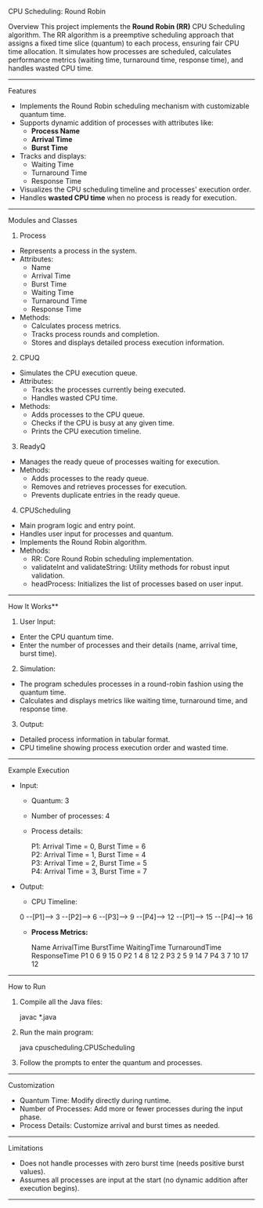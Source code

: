 

CPU Scheduling: Round Robin

Overview
This project implements the **Round Robin (RR)** CPU Scheduling algorithm. The RR algorithm is a preemptive scheduling approach that assigns a fixed time slice (quantum) to each process, ensuring fair CPU time allocation. It simulates how processes are scheduled, calculates performance metrics (waiting time, turnaround time, response time), and handles wasted CPU time.

---

Features
- Implements the Round Robin scheduling mechanism with customizable quantum time.
- Supports dynamic addition of processes with attributes like:
  - **Process Name**
  - **Arrival Time**
  - **Burst Time**
- Tracks and displays:
  - Waiting Time
  - Turnaround Time
  - Response Time
- Visualizes the CPU scheduling timeline and processes' execution order.
- Handles **wasted CPU time** when no process is ready for execution.

---

Modules and Classes
   1. Process
   - Represents a process in the system.
   - Attributes:
     - Name
     - Arrival Time
     - Burst Time
     - Waiting Time
     - Turnaround Time
     - Response Time
   - Methods:
     - Calculates process metrics.
     - Tracks process rounds and completion.
     - Stores and displays detailed process execution information.

   2. CPUQ
   - Simulates the CPU execution queue.
   - Attributes:
     - Tracks the processes currently being executed.
     - Handles wasted CPU time.
   - Methods:
     - Adds processes to the CPU queue.
     - Checks if the CPU is busy at any given time.
     - Prints the CPU execution timeline.

   3. ReadyQ
   - Manages the ready queue of processes waiting for execution.
   - Methods:
     - Adds processes to the ready queue.
     - Removes and retrieves processes for execution.
     - Prevents duplicate entries in the ready queue.

  4. CPUScheduling
   - Main program logic and entry point.
   - Handles user input for processes and quantum.
   - Implements the Round Robin algorithm.
   - Methods:
     - RR: Core Round Robin scheduling implementation.
     - validateInt and validateString: Utility methods for robust input validation.
     - headProcess: Initializes the list of processes based on user input.

---

  How It Works**
1.   User Input:
   - Enter the CPU quantum time.
   - Enter the number of processes and their details (name, arrival time, burst time).

2.   Simulation:
   - The program schedules processes in a round-robin fashion using the quantum time.
   - Calculates and displays metrics like waiting time, turnaround time, and response time.

3.   Output:
   - Detailed process information in tabular format.
   - CPU timeline showing process execution order and wasted time.

---

  Example Execution
- Input:
  - Quantum: 3
  - Number of processes: 4
  - Process details:  
    
    P1: Arrival Time = 0, Burst Time = 6  
    P2: Arrival Time = 1, Burst Time = 4  
    P3: Arrival Time = 2, Burst Time = 5  
    P4: Arrival Time = 3, Burst Time = 7  
    

- Output:
  -   CPU Timeline:
    
    0 --[P1]--> 3 --[P2]--> 6 --[P3]--> 9 --[P4]--> 12 --[P1]--> 15 --[P4]--> 16
    
  - **Process Metrics:**
    
    Name         ArrivalTime   BurstTime   WaitingTime   TurnaroundTime   ResponseTime
    P1           0             6           9             15              0
    P2           1             4           8             12              2
    P3           2             5           9             14              7
    P4           3             7           10            17              12
    

---

  How to Run
1. Compile all the Java files:
   
   javac *.java
   
2. Run the main program:
   
   java cpuscheduling.CPUScheduling
   
3. Follow the prompts to enter the quantum and processes.

---

  Customization
- Quantum Time: Modify directly during runtime.
- Number of Processes: Add more or fewer processes during the input phase.
- Process Details: Customize arrival and burst times as needed.

---

Limitations
- Does not handle processes with zero burst time (needs positive burst values).
- Assumes all processes are input at the start (no dynamic addition after execution begins).

---
